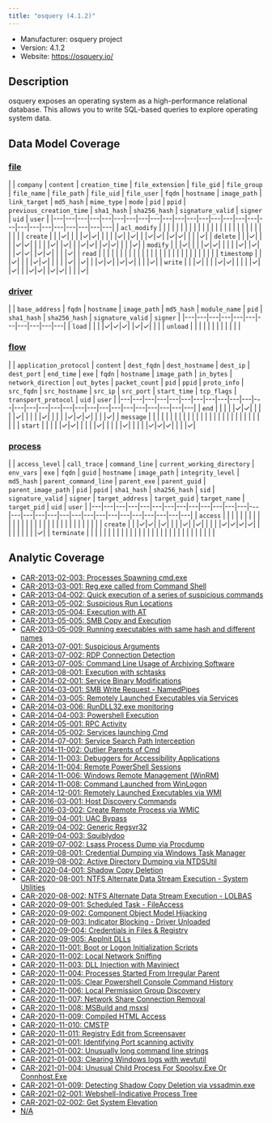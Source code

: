 ```yaml
---
title: "osquery (4.1.2)"
---
```


- Manufacturer: osquery project
- Version: 4.1.2
- Website: https://osquery.io/


## Description
osquery exposes an operating system as a high-performance relational database. This allows you to write SQL-based queries to explore operating system data.



## Data Model Coverage

### [file](../data_model/file)

| | `company` | `content` | `creation_time` | `file_extension` | `file_gid` | `file_group` | `file_name` | `file_path` | `file_uid` | `file_user` | `fqdn` | `hostname` | `image_path` | `link_target` | `md5_hash` | `mime_type` | `mode` | `pid` | `ppid` | `previous_creation_time` | `sha1_hash` | `sha256_hash` | `signature_valid` | `signer` | `uid` | `user` |
|---|---|---|---|---|---|---|---|---|---|---|---|---|---|---|---|---|---|---|---|---|---|---|---|---|---|
| `acl_modify` |  | | | | | | | | | | | | | | | | | | | | | | | | | |
| `create` |  | |✓| | | |✓|✓| | | | |✓| |✓| | |✓|✓| |✓|✓| | | |✓|
| `delete` |  | |✓| | | |✓|✓| | | | |✓| |✓| | |✓|✓| |✓|✓| | | |✓|
| `modify` |  | |✓| | | |✓|✓| | | | |✓| |✓| | |✓|✓| |✓|✓| | | |✓|
| `read` |  | | | | | | | | | | | | | | | | | | | | | | | | | |
| `timestomp` |  | |✓| | | |✓|✓| | | | |✓| |✓| | |✓|✓| |✓|✓| | | |✓|
| `write` |  | |✓| | | |✓|✓| | | | |✓| |✓| | |✓|✓| |✓|✓| | | |✓|

### [driver](../data_model/driver)

| | `base_address` | `fqdn` | `hostname` | `image_path` | `md5_hash` | `module_name` | `pid` | `sha1_hash` | `sha256_hash` | `signature_valid` | `signer` |
|---|---|---|---|---|---|---|---|---|---|---|
| `load` |  | | |✓|✓|✓| |✓|✓| | |
| `unload` |  | | | | | | | | | | |

### [flow](../data_model/flow)

| | `application_protocol` | `content` | `dest_fqdn` | `dest_hostname` | `dest_ip` | `dest_port` | `end_time` | `exe` | `fqdn` | `hostname` | `image_path` | `in_bytes` | `network_direction` | `out_bytes` | `packet_count` | `pid` | `ppid` | `proto_info` | `src_fqdn` | `src_hostname` | `src_ip` | `src_port` | `start_time` | `tcp_flags` | `transport_protocol` | `uid` | `user` |
|---|---|---|---|---|---|---|---|---|---|---|---|---|---|---|---|---|---|---|---|---|---|---|---|---|---|---|
| `end` |  | | | |✓|✓| | | | |✓| | | | |✓| | | | |✓|✓|✓| | | |✓|
| `message` |  | | | | | | | | | | | | | | | | | | | | | | | | | | |
| `start` |  | | | |✓|✓| | | | |✓| | | | |✓| | | | |✓|✓|✓| | | |✓|

### [process](../data_model/process)

| | `access_level` | `call_trace` | `command_line` | `current_working_directory` | `env_vars` | `exe` | `fqdn` | `guid` | `hostname` | `image_path` | `integrity_level` | `md5_hash` | `parent_command_line` | `parent_exe` | `parent_guid` | `parent_image_path` | `pid` | `ppid` | `sha1_hash` | `sha256_hash` | `sid` | `signature_valid` | `signer` | `target_address` | `target_guid` | `target_name` | `target_pid` | `uid` | `user` |
|---|---|---|---|---|---|---|---|---|---|---|---|---|---|---|---|---|---|---|---|---|---|---|---|---|---|---|---|---|
| `access` |  | | | | | | | | | | | | | | | | | | | | | | | | | | | | |
| `create` |  | |✓|✓| |✓| | | |✓| |✓| | | | |✓|✓|✓|✓| | | | | | | | |✓|
| `terminate` |  | | | | | | | | | | | | | | | | | | | | | | | | | | | | |




## Analytic Coverage

 - [CAR-2013-02-003: Processes Spawning cmd.exe](../analytics/CAR-2013-02-003)
 - [CAR-2013-03-001: Reg.exe called from Command Shell](../analytics/CAR-2013-03-001)
 - [CAR-2013-04-002: Quick execution of a series of suspicious commands](../analytics/CAR-2013-04-002)
 - [CAR-2013-05-002: Suspicious Run Locations](../analytics/CAR-2013-05-002)
 - [CAR-2013-05-004: Execution with AT](../analytics/CAR-2013-05-004)
 - [CAR-2013-05-005: SMB Copy and Execution](../analytics/CAR-2013-05-005)
 - [CAR-2013-05-009: Running executables with same hash and different names](../analytics/CAR-2013-05-009)
 - [CAR-2013-07-001: Suspicious Arguments](../analytics/CAR-2013-07-001)
 - [CAR-2013-07-002: RDP Connection Detection](../analytics/CAR-2013-07-002)
 - [CAR-2013-07-005: Command Line Usage of Archiving Software](../analytics/CAR-2013-07-005)
 - [CAR-2013-08-001: Execution with schtasks](../analytics/CAR-2013-08-001)
 - [CAR-2014-02-001: Service Binary Modifications](../analytics/CAR-2014-02-001)
 - [CAR-2014-03-001: SMB Write Request - NamedPipes](../analytics/CAR-2014-03-001)
 - [CAR-2014-03-005: Remotely Launched Executables via Services](../analytics/CAR-2014-03-005)
 - [CAR-2014-03-006: RunDLL32.exe monitoring](../analytics/CAR-2014-03-006)
 - [CAR-2014-04-003: Powershell Execution](../analytics/CAR-2014-04-003)
 - [CAR-2014-05-001: RPC Activity](../analytics/CAR-2014-05-001)
 - [CAR-2014-05-002: Services launching Cmd](../analytics/CAR-2014-05-002)
 - [CAR-2014-07-001: Service Search Path Interception](../analytics/CAR-2014-07-001)
 - [CAR-2014-11-002: Outlier Parents of Cmd](../analytics/CAR-2014-11-002)
 - [CAR-2014-11-003: Debuggers for Accessibility Applications](../analytics/CAR-2014-11-003)
 - [CAR-2014-11-004: Remote PowerShell Sessions](../analytics/CAR-2014-11-004)
 - [CAR-2014-11-006: Windows Remote Management (WinRM)](../analytics/CAR-2014-11-006)
 - [CAR-2014-11-008: Command Launched from WinLogon](../analytics/CAR-2014-11-008)
 - [CAR-2014-12-001: Remotely Launched Executables via WMI](../analytics/CAR-2014-12-001)
 - [CAR-2016-03-001: Host Discovery Commands](../analytics/CAR-2016-03-001)
 - [CAR-2016-03-002: Create Remote Process via WMIC](../analytics/CAR-2016-03-002)
 - [CAR-2019-04-001: UAC Bypass](../analytics/CAR-2019-04-001)
 - [CAR-2019-04-002: Generic Regsvr32](../analytics/CAR-2019-04-002)
 - [CAR-2019-04-003: Squiblydoo](../analytics/CAR-2019-04-003)
 - [CAR-2019-07-002: Lsass Process Dump via Procdump](../analytics/CAR-2019-07-002)
 - [CAR-2019-08-001: Credential Dumping via Windows Task Manager](../analytics/CAR-2019-08-001)
 - [CAR-2019-08-002: Active Directory Dumping via NTDSUtil](../analytics/CAR-2019-08-002)
 - [CAR-2020-04-001: Shadow Copy Deletion](../analytics/CAR-2020-04-001)
 - [CAR-2020-08-001: NTFS Alternate Data Stream Execution - System Utilities](../analytics/CAR-2020-08-001)
 - [CAR-2020-08-002: NTFS Alternate Data Stream Execution - LOLBAS](../analytics/CAR-2020-08-002)
 - [CAR-2020-09-001: Scheduled Task - FileAccess](../analytics/CAR-2020-09-001)
 - [CAR-2020-09-002: Component Object Model Hijacking](../analytics/CAR-2020-09-002)
 - [CAR-2020-09-003: Indicator Blocking - Driver Unloaded](../analytics/CAR-2020-09-003)
 - [CAR-2020-09-004: Credentials in Files & Registry](../analytics/CAR-2020-09-004)
 - [CAR-2020-09-005: AppInit DLLs](../analytics/CAR-2020-09-005)
 - [CAR-2020-11-001: Boot or Logon Initialization Scripts](../analytics/CAR-2020-11-001)
 - [CAR-2020-11-002: Local Network Sniffing](../analytics/CAR-2020-11-002)
 - [CAR-2020-11-003: DLL Injection with Mavinject](../analytics/CAR-2020-11-003)
 - [CAR-2020-11-004: Processes Started From Irregular Parent](../analytics/CAR-2020-11-004)
 - [CAR-2020-11-005: Clear Powershell Console Command History](../analytics/CAR-2020-11-005)
 - [CAR-2020-11-006: Local Permission Group Discovery](../analytics/CAR-2020-11-006)
 - [CAR-2020-11-007: Network Share Connection Removal](../analytics/CAR-2020-11-007)
 - [CAR-2020-11-008: MSBuild and msxsl](../analytics/CAR-2020-11-008)
 - [CAR-2020-11-009: Compiled HTML Access](../analytics/CAR-2020-11-009)
 - [CAR-2020-11-010: CMSTP](../analytics/CAR-2020-11-010)
 - [CAR-2020-11-011: Registry Edit from Screensaver](../analytics/CAR-2020-11-011)
 - [CAR-2021-01-001: Identifying Port scanning activity](../analytics/CAR-2021-01-001)
 - [CAR-2021-01-002: Unusually long command line strings](../analytics/CAR-2021-01-002)
 - [CAR-2021-01-003: Clearing Windows logs with wevtutil](../analytics/CAR-2021-01-003)
 - [CAR-2021-01-004: Unusual Child Process For Spoolsv.Exe Or Connhost.Exe](../analytics/CAR-2021-01-004)
 - [CAR-2021-01-009: Detecting Shadow Copy Deletion via vssadmin.exe](../analytics/CAR-2021-01-009)
 - [CAR-2021-02-001: Webshell-Indicative Process Tree](../analytics/CAR-2021-02-001)
 - [CAR-2021-02-002: Get System Elevation](../analytics/CAR-2021-02-002)
 - [N/A](../analytics/N/A)
